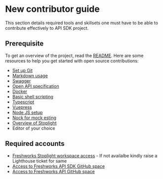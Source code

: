 # New contributor guide

This section details required tools and skillsets one must have to be able to contribute effectively to API SDK project.

## Prerequisite

To get an overview of the project, read the [README](README.md). Here are some resources to help you get started with open source contributions:

- [Set up Git](https://docs.github.com/en/get-started/quickstart/set-up-git)
- [Markdown usage](https://www.markdownguide.org/getting-started/)
- [Swagger](https://swagger.io/specification/v2/)
- [Open API specification](https://swagger.io/specification/)
- [Docker](https://docs.docker.com/)
- [Basic shell scripting](https://www.tutorialspoint.com/unix/index.htm)
- [Typescript](https://www.typescriptlang.org/docs/handbook/typescript-from-scratch.html)
- [Vuepress](https://www.typescriptlang.org/docs/handbook/typescript-from-scratch.html)
- [Node JS setup](https://nodejs.org/en/docs/guides/getting-started-guide/)
- [Nock for mock esting](https://github.com/nock/nock)
- [Overview of Stoplight](https://meta.stoplight.io/docs/platform/52ab0a117eadd-welcome-to-the-stoplight-docs)
- Editor of your choice

## Required accounts

- [Freshworks Stoplight workspace access](https://freshworks.stoplight.io/) - If not availalbe kindly raise a Lighthouse ticket for same
- [Access to Freshworks API SDK GitHub space](https://github.com/freshworks/freshworks-api-sdk)
- [Access to Freshworks API GitHub space](https://github.com/freshworksinc)
